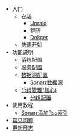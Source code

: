 <!-- _sidebar.md -->

* 入门
    * [安装](/zh-cn/install.md)
      * [Unraid](/zh-cn/install-unraid.md)
      * [群晖](/zh-cn/install-synology.md)
      * [Dokcer](/zh-cn/install-docker.md)
    * [快速开始](/zh-cn/quck-start.md)
* 功能说明
  * [系统配置](/zh-cn/system.md)
  * [服务配置](/zh-cn/service.md)
  * [数据源配置](/zh-cn/sources.md)
    * [Sonarr数据源](/zh-cn/sonarr-sources.md)
  * [分组管理(核心)](/zh-cn/group.md)
    * [分组配置](/zh-cn/group-conf.md)
* 使用教程
  * [Sonarr添加Rss索引](/zh-cn/sonarr-create-rss.md)
* [常见问题](/zh-cn/question.md)
* [更新日志](/zh-cn/changelog.md)